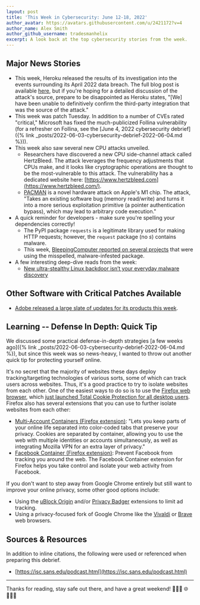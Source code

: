 ```yaml
---
layout: post
title: 'This Week in Cybersecurity: June 12-18, 2022'
author_avatar: https://avatars.githubusercontent.com/u/2421172?v=4
author_name: Alex Smith
author_github_username: tradesmanhelix
excerpt: A look back at the top cybersecurity stories from the week.
---
```


##  Major News Stories
* This week, Heroku released the results of its investigation into the events surrounding its April 2022 data breach. The full blog post is available [here](https://blog.heroku.com/april-2022-incident-review), but if you're hoping for a detailed discussion of the attack's source, prepare to be disappointed as Heroku states, "[We] have been unable to definitively confirm the third-party integration that was the source of the attack."
* This week was patch Tuesday. In addition to a number of CVEs rated "critical," Microsoft has fixed the much-publicized Follina vulnerability (for a refresher on Follina, see the [June 4, 2022 cybersecurity debrief]({% link _posts/2022-06-03-cybersecurity-debrief-2022-06-04.md %})).
* This week also saw several new CPU attacks unveiled.
  * Researchers have discovered a new CPU side-channel attack called HertzBleed. The attack leverages the frequency adjustments that CPUs make, and it looks like cryptographic operations are thought to be the most-vulnerable to this attack. The vulnerability has a dedicated website here: [https://www.hertzbleed.com](https://www.hertzbleed.com/).
  * [PACMAN](https://pacmanattack.com) is a novel hardware attack on Apple's M1 chip. The attack, "Takes an existing software bug (memory read/write) and turns it into a more serious exploitation primitive (a pointer authentication bypass), which may lead to arbitrary code execution."
* A quick reminder for developers - make sure you're spelling your dependencies correctly!
  * The PyPI package `requests` is a legitimate library used for making HTTP requests; however, the `request` package (no _s_) contains malware.
  * This week, [BleepingComputer reported on several projects](https://www.bleepingcomputer.com/news/security/pypi-package-keep-mistakenly-included-a-password-stealer/) that were using the misspelled, malware-infested package.
* A few interesting deep-dive reads from the week:
  * [New ultra-stealthy Linux backdoor isn’t your everyday malware discovery](https://arstechnica.com/information-technology/2022/06/novel-techniques-in-never-before-seen-linux-backdoor-make-it-ultra-stealthy/)

## Other Software with Critical Patches Available
* [Adobe released a large slate of updates for its products this week](https://helpx.adobe.com/security/security-bulletin.html).

## Learning -- Defense In Depth: Quick Tip
We discussed some practical defense-in-depth strategies [a few weeks ago]({% link _posts/2022-06-03-cybersecurity-debrief-2022-06-04.md %}), but since this week was so news-heavy, I wanted to throw out another quick tip for protecting yourself online.

It's no secret that the majority of websites these days deploy tracking/targeting technologies of various sorts, some of which can track users across websites. Thus, it's a good practice to try to isolate websites from each other. One of the easiest ways to do so is to use the [Firefox web browser](https://getfirefox.com), which [just launched Total Cookie Protection for all desktop users](https://blog.mozilla.org/en/products/firefox/firefox-rolls-out-total-cookie-protection-by-default-to-all-users-worldwide/). Firefox also has several extensions that you can use to further isolate websites from each other:
* [Multi-Account Containers (Firefox extension)](https://support.mozilla.org/en-US/kb/containers): "Lets you keep parts of your online life separated into color-coded tabs that preserve your privacy. Cookies are separated by container, allowing you to use the web with multiple identities or accounts simultaneously, as well as integrating Mozilla VPN for an extra layer of privacy."
* [Facebook Container (Firefox extension)](https://addons.mozilla.org/en-US/firefox/addon/facebook-container/): Prevent Facebook from tracking you around the web. The Facebook Container extension for Firefox helps you take control and isolate your web activity from Facebook.

If you don't want to step away from Google Chrome entirely but still want to improve your online privacy, some other good options include:
* Using the [uBlock Origin](https://ublockorigin.com) and/or [Privacy Badger](https://privacybadger.org) extensions to limit ad tracking.
* Using a privacy-focused fork of Google Chrome like the [Vivaldi](https://vivaldi.com) or [Brave](https://brave.com) web browsers.

## Sources & Resources
In addition to inline citations, the following were used or referenced when preparing this debrief.
* [https://isc.sans.edu/podcast.html](https://isc.sans.edu/podcast.html)

----

Thanks for reading, stay safe out there, and have a great weekend! 👩🏿‍💻 🌐 👨🏽‍💻

